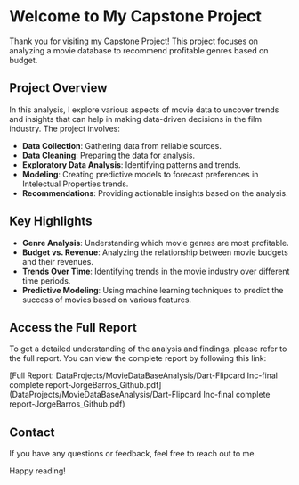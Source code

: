 # Welcome to My Capstone Project

Thank you for visiting my Capstone Project! This project focuses on analyzing a movie database to recommend profitable genres based on budget.

## Project Overview

In this analysis, I explore various aspects of movie data to uncover trends and insights that can help in making data-driven decisions in the film industry. The project involves:

- **Data Collection**: Gathering data from reliable sources.
- **Data Cleaning**: Preparing the data for analysis.
- **Exploratory Data Analysis**: Identifying patterns and trends.
- **Modeling**: Creating predictive models to forecast preferences in Intelectual Properties trends.
- **Recommendations**: Providing actionable insights based on the analysis.

## Key Highlights

- **Genre Analysis**: Understanding which movie genres are most profitable.
- **Budget vs. Revenue**: Analyzing the relationship between movie budgets and their revenues.
- **Trends Over Time**: Identifying trends in the movie industry over different time periods.
- **Predictive Modeling**: Using machine learning techniques to predict the success of movies based on various features.

## Access the Full Report

To get a detailed understanding of the analysis and findings, please refer to the full report. You can view the complete report by following this link:

[Full Report: DataProjects/MovieDataBaseAnalysis/Dart-Flipcard Inc-final complete report-JorgeBarros_Github.pdf](DataProjects/MovieDataBaseAnalysis/Dart-Flipcard Inc-final complete report-JorgeBarros_Github.pdf)

## Contact

If you have any questions or feedback, feel free to reach out to me.

Happy reading!
